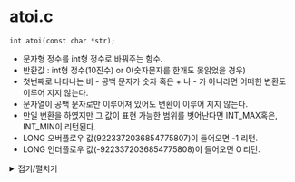 # atoi.c
```
int atoi(const char *str);
```
- 문자형 정수를 int형 정수로 바꿔주는 함수.
- 반환값 : int형 정수(10진수) or 0(숫자문자를 한개도 못읽었을 경우)
- 첫번째로 나타나는 비 - 공백 문자가 숫자 혹은 + 나 - 가 아니라면 어떠한 변환도 이루어 지지 않는다.
- 문자열이 공백 문자로만 이루어져 있어도 변환이 이루어 지지 않는다.
- 만일 변환을 하였지만 그 값이 표현 가능한 범위를 벗어난다면 INT_MAX혹은, INT_MIN이 리턴된다.
- LONG 오버플로우 값(9223372036854775807)이 들어오면 -1 리턴.
- LONG 언더플로우 값(-9223372036854775808)이 들어오면 0 리턴.

<details markdown="1">
<summary>접기/펼치기</summary>
<!--summary 아래 빈칸 공백 두고 내용을 적는공간-->

static int	is_space(char c)
{
	if (c == '\n' || c == '\t' || c == '\v' \
			|| c == '\f' || c == '\r' || c == ' ')
		return (1);
	return (0);
}

int	atoi(const char *str)
{
	int	minus;
	int	result;

	minus = 1;
	result = 0;
	while (is_space(*str))
		str++;
	if (*str == '+' || *str == '-')
	{
		if (*str == '-')
			minus *= -1;
		str++;
	}
	while (*str >= '0' && *str <= '9')
	{
		result = (result * 10) + (*str - '0');
		str++;
	}
	return (result * minus);
}
</details>

